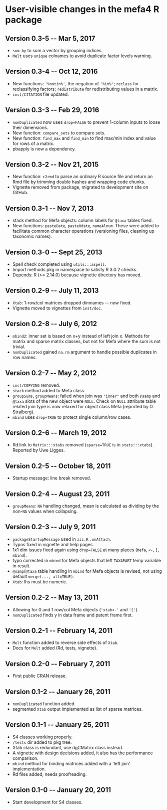 # User-visible changes in the mefa4 R package

## Version 0.3-5 -- Mar 5, 2017

* `sum_by` to sum a vector by grouping indices.
* `Melt` uses `unique` colnames to avoid duplicate factor levels warning.

## Version 0.3-4 -- Oct 12, 2016

* New functions: `'%notin%'`, the negation of `'%in%'`;
  `reclass` for reclassifying factors;
  `redistribute` for redistributing values in a matrix.
* `inst/CITATION` file updated.

## Version 0.3-3 -- Feb 29, 2016

* `nonDuplicated` now uses `drop=FALSE` to prevent 1-column
  inputs to loose their dimensions.
* New function: `compare_sets` to compare sets.
* New function: `find_max` and `find_min` to find max/min index and
  value for rows of a matrix.
* pbapply is now a dependency.

## Version 0.3-2 -- Nov 21, 2015

* New function: `r2rmd` to parse an ordinary R source file
  and return an Rmd file by trimming double hashes and wrapping
  code chunks.
* Vignette removed from package, migrated to development
  site on GitHub.

## Version 0.3-1 -- Nov 7, 2013

* stack method for Mefa objects:
  column labels for `@taxa` tables fixed.
* New functions: `pasteDate`, `paste0date`, `nameAlnum`.
  These were added to facilitate common character operations
  (versioning files, cleaning up taxonomic names).

## Version 0.3-0 -- Sept 25, 2013

* Spell check completed using `utils:::aspell`.
* Import methods pkg in namespace to satisfy R 3.0.2 checks.
* Depends: R (>= 2.14.0) because vignette directory has moved.

## Version 0.2-9 -- July 11, 2013

* `Xtab`: 1-row/col matrices dropped dimnames -- now fixed.
* Vignette moved to vignettes from `inst/doc`.

## Version 0.2-8 -- July 6, 2012

* `mbind2`: inner set is based on x+y instead of left join x.
  Methods for matrix and sparse matrix classes, but not for
  Mefa where the sum is not trivial.
* `nonDuplicated` gained `na.rm` argument to handle
  possible duplicates in row names.

## Version 0.2-7 -- May 2, 2012

* `inst/COPYING` removed.
* `stack` method added to Mefa class.
* `groupSums`, `groupMeans`: failed when join was `"inner"` and both
  `@samp` and `@taxa` slots of the new object were `NULL`. Check
  on `NULL` attribute table related join type is now relaxed
  for object class Mefa (reported by D. Stralberg).
* `mbind` uses `drop=TRUE` to protect single column/row cases.

## Version 0.2-6 -- March 19, 2012

* Rd link to `Matrix:::xtabs` removed (`sparse=TRUE` is in
  `stats:::xtabs`). Reported by Uwe Ligges.

## Version 0.2-5 -- October 18, 2011

* Startup message: line break removed.

## Version 0.2-4 -- August 23, 2011

* `groupMeans`: `NA` handling changed, mean is calculated
  as dividing by the non-`NA` values when collapsing.

## Version 0.2-3 -- July 9, 2011

* `packageStartupMessage` used in `zzz.R` `.onAttach`.
* Typos fixed in vignette and help pages.
* 1x1 dim issues fixed again using `drop=FALSE`
  at many places (`Mefa`, `<-`, `[`, `mbind`).
* typo corrected in `mbind` for Mefa objects that
  left `TAXAPART` temp variable in result.
* `@samp`/`@taxa` table handling in `mbind` for Mefa objects
  is revised, not using default `merge(..., all=TRUE)`.
* `Xtab`: lhs must be numeric.

## Version 0.2-2 -- May 13, 2011

* Allowing for 0 and 1 row/col Mefa objects (`'xtab<-'` and `'['`).
* `nonDuplicated` finds y in data frame and patent frame first.

## Version 0.2-1 -- February 14, 2011

* `Melt` function added to reverse side effects of `Xtab`.
* Docs for `Melt` added (Rd, tests, vignette).

## Version 0.2-0 -- February 7, 2011

* First public CRAN release.

## Version 0.1-2 -- January 26, 2011

* `nonDuplicated` function added.
* segmented `Xtab` output implemented
  as list of sparse matrices.

## Version 0.1-1 -- January 25, 2011

* S4 classes working properly.
* `/tests` dir added to pkg tree.
* Xtab class is redundant,
  use dgCMatrix class instead.
* A vignette with design decisions
  added, it also has the performance
  comparison.
* `mbind` method for binding matrices
  added with a 'left join' implementation.
* Rd files added, needs proofreading.

## Version 0.1-0 -- January 20, 2011

* Start development for S4 classes.
